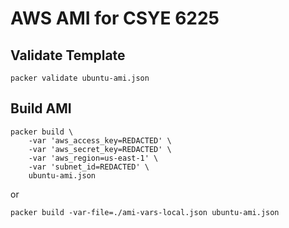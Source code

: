 # AWS AMI for CSYE 6225 

## Validate Template
```
packer validate ubuntu-ami.json
```

## Build AMI
```
packer build \
    -var 'aws_access_key=REDACTED' \
    -var 'aws_secret_key=REDACTED' \
    -var 'aws_region=us-east-1' \
    -var 'subnet_id=REDACTED' \
    ubuntu-ami.json
```

or

```
packer build -var-file=./ami-vars-local.json ubuntu-ami.json
```
